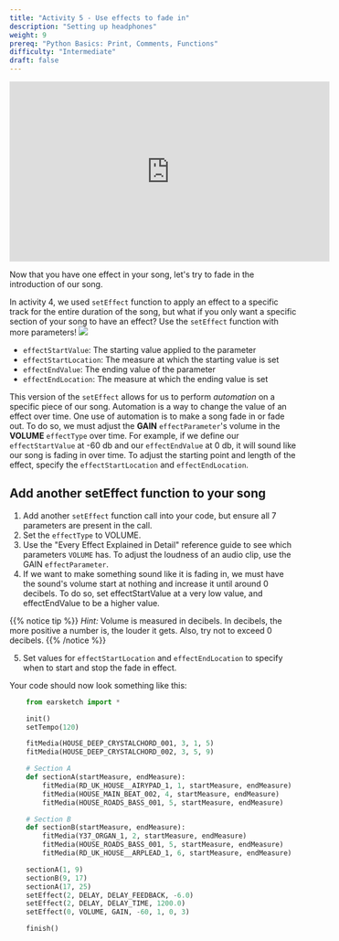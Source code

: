 ```yaml
---
title: "Activity 5 - Use effects to fade in"
description: "Setting up headphones"
weight: 9
prereq: "Python Basics: Print, Comments, Functions"
difficulty: "Intermediate"
draft: false
---
```

<p style="text-align: center;"><iframe width="560" height="315" src="https://www.youtube.com/embed/x3_gZYBX00I" frameborder="0" allow="accelerometer; autoplay; encrypted-media; gyroscope; picture-in-picture" allowfullscreen></iframe><p>

Now that you have one effect in your song, let's try to fade in the introduction of our song.

In activity 4, we used `setEffect` function to apply an effect to a specific track
for the entire duration of the song, but what if you only want a
specific section of your song to have an effect? Use the `setEffect`
function with more parameters!
![](../img/screenshot-seteffect2.png)

- `effectStartValue`: The starting value applied to the parameter
- `effectStartLocation`: The measure at which the starting value is set
- `effectEndValue`: The ending value of the parameter
- `effectEndLocation`: The measure at which the ending value is set

This version of the `setEffect` allows for us to perform *automation*
on a specific piece of our song. Automation is a way to change the value
of an effect over time. One use of automation is to make a song fade in
or fade out. To do so, we must adjust the **GAIN** `effectParameter`'s
volume in the **VOLUME** `effectType` over time. For example, if we
define our `effectStartValue` at -60 db and our `effectEndValue` at 0
db, it will sound like our song is fading in over time. To adjust the
starting point and length of the effect, specify the
`effectStartLocation` and `effectEndLocation`.

## Add another setEffect function to your song

1. Add another `setEffect` function call into your code, but ensure all 7 parameters are present in the call.
2. Set the `effectType` to VOLUME.
3. Use the "Every Effect Explained in Detail" reference guide to see which parameters `VOLUME` has. To adjust the loudness of an audio clip, use the GAIN `effectParameter`.
4. If we want to make something sound like it is fading in, we must have the sound's volume start at nothing and increase it until around 0 decibels. To do so, set effectStartValue at a very low value, and effectEndValue to be a higher value.

{{% notice tip %}}
*Hint:* Volume is measured in decibels. In decibels, the more positive a number is, the louder it gets. Also, try not to exceed 0 decibels.
{{% /notice %}}

5. Set values for `effectStartLocation` and `effectEndLocation` to specify when to start and stop the fade in effect.

Your code should now look something like this:

```python
    from earsketch import *

    init()
    setTempo(120)

    fitMedia(HOUSE_DEEP_CRYSTALCHORD_001, 3, 1, 5)
    fitMedia(HOUSE_DEEP_CRYSTALCHORD_002, 3, 5, 9)

    # Section A
    def sectionA(startMeasure, endMeasure):
        fitMedia(RD_UK_HOUSE__AIRYPAD_1, 1, startMeasure, endMeasure)
        fitMedia(HOUSE_MAIN_BEAT_002, 4, startMeasure, endMeasure)
        fitMedia(HOUSE_ROADS_BASS_001, 5, startMeasure, endMeasure)

    # Section B
    def sectionB(startMeasure, endMeasure): 
        fitMedia(Y37_ORGAN_1, 2, startMeasure, endMeasure)
        fitMedia(HOUSE_ROADS_BASS_001, 5, startMeasure, endMeasure)
        fitMedia(RD_UK_HOUSE__ARPLEAD_1, 6, startMeasure, endMeasure)

    sectionA(1, 9)
    sectionB(9, 17)
    sectionA(17, 25)
    setEffect(2, DELAY, DELAY_FEEDBACK, -6.0)
    setEffect(2, DELAY, DELAY_TIME, 1200.0)
    setEffect(0, VOLUME, GAIN, -60, 1, 0, 3)

    finish()
```
